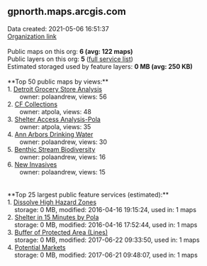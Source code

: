 <h2>gpnorth.maps.arcgis.com</h2> Data created: 2021-05-06 16:51:37 <br /><a target='new' href='https://gpnorth.maps.arcgis.com'>Organization link</a><br /><br />Public maps on this org: <b>6 (avg: 122 maps)</b><br />Public layers on this org: <b>5 </b>(<a target='new' href='https://services.arcgis.com/PIgzgOkCQbfQnfct/ArcGIS/rest/services'>full service list</a>)<br />Estimated storaged used by feature layers: <b>0 MB (avg: 250 KB)</b><br /><br />**Top 50 public maps by views:**<br />  1. <a target='new' href='https://www.arcgis.com/home/item.html?id=2ba5566826e9438cb5cb3d1dfc2a70bb'>Detroit Grocery Store Analysis</a> <br />  &nbsp;&nbsp;&nbsp;&nbsp; &nbsp;&nbsp;owner: polaandrew, views: 56<br />  2. <a target='new' href='https://www.arcgis.com/home/item.html?id=981405a486a84af8830095430f91b4f9'>CF Collections</a> <br />  &nbsp;&nbsp;&nbsp;&nbsp; &nbsp;&nbsp;owner: atpola, views: 48<br />  3. <a target='new' href='https://www.arcgis.com/home/item.html?id=4f504acee89f40b288e88b254b91c2a2'>Shelter Access Analysis-Pola</a> <br />  &nbsp;&nbsp;&nbsp;&nbsp; &nbsp;&nbsp;owner: atpola, views: 35<br />  4. <a target='new' href='https://www.arcgis.com/home/item.html?id=838ebc46f43746e2880ad2b6d67708eb'>Ann Arbors Drinking Water</a> <br />  &nbsp;&nbsp;&nbsp;&nbsp; &nbsp;&nbsp;owner: polaandrew, views: 30<br />  5. <a target='new' href='https://www.arcgis.com/home/item.html?id=9a536e4b2f6f40f78ecbeb1ec17a28a1'>Benthic Stream Biodiversity</a> <br />  &nbsp;&nbsp;&nbsp;&nbsp; &nbsp;&nbsp;owner: polaandrew, views: 16<br />  6. <a target='new' href='https://www.arcgis.com/home/item.html?id=cd74524e001f43e2b828ac3309fd7c21'>New Invasives</a> <br />  &nbsp;&nbsp;&nbsp;&nbsp; &nbsp;&nbsp;owner: polaandrew, views: 15<br /><br /><br />**Top 25 largest public feature services (estimated):**<br /> 1. <a target='new' href='https://www.arcgis.com/home/item.html?id=eba8ca9f4b21409fbb5f83ed558a9235'>Dissolve High Hazard Zones</a><br /> &nbsp;&nbsp;&nbsp;&nbsp;storage: 0 MB, modified: 2016-04-16 19:15:24,  used in: 1 maps<br /> 2. <a target='new' href='https://www.arcgis.com/home/item.html?id=f5e4078212da4767b5c656328a74c143'>Shelter in 15 Minutes by Pola</a><br /> &nbsp;&nbsp;&nbsp;&nbsp;storage: 0 MB, modified: 2016-04-16 17:52:44,  used in: 1 maps<br /> 3. <a target='new' href='https://www.arcgis.com/home/item.html?id=faf7e2da2c334e1a8c9bee18dc190c88'>Buffer of Protected Area (Lines)</a><br /> &nbsp;&nbsp;&nbsp;&nbsp;storage: 0 MB, modified: 2017-06-22 09:33:50,  used in: 1 maps<br /> 4. <a target='new' href='https://www.arcgis.com/home/item.html?id=8e0219b831034db79b142af7b3ac96f8'>Potential Markets</a><br /> &nbsp;&nbsp;&nbsp;&nbsp;storage: 0 MB, modified: 2017-06-21 09:48:07,  used in: 1 maps<br />